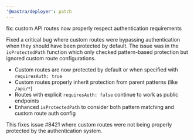 ```yaml
---
'@mastra/deployer': patch
---
```


fix: custom API routes now properly respect authentication requirements

Fixed a critical bug where custom routes were bypassing authentication when they should have been protected by default. The issue was in the `isProtectedPath` function which only checked pattern-based protection but ignored custom route configurations.

- Custom routes are now protected by default or when specified with `requiresAuth: true`
- Custom routes properly inherit protection from parent patterns (like `/api/*`)
- Routes with explicit `requiresAuth: false` continue to work as public endpoints
- Enhanced `isProtectedPath` to consider both pattern matching and custom route auth config

This fixes issue #8421 where custom routes were not being properly protected by the authentication system.
